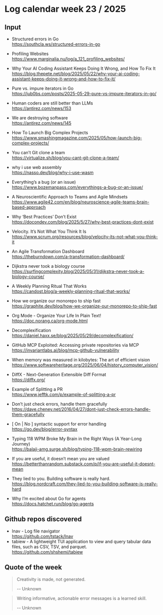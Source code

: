 # Log calendar week 23 / 2025


## Input
- Structured errors in Go<br>https://southcla.ws/structured-errors-in-go
- Profiling Websites<br>https://www.marginalia.nu/log/a_121_profiling_websites/
- Why Your AI Coding Assistant Keeps Doing It Wrong, and How To Fix It<br>https://blog.thepete.net/blog/2025/05/22/why-your-ai-coding-assistant-keeps-doing-it-wrong-and-how-to-fix-it/
- Pure vs. impure iterators in Go<br>https://jub0bs.com/posts/2025-05-29-pure-vs-impure-iterators-in-go/

- Human coders are still better than LLMs<br>https://antirez.com/news/153
- We are destroying software<br>https://antirez.com/news/145
- How To Launch Big Complex Projects<br>https://www.smashingmagazine.com/2025/05/how-launch-big-complex-projects/
- You can’t Git clone a team<br>https://virtualize.sh/blog/you-cant-git-clone-a-team/
- why i use web assembly<br>https://nasso.dev/blog/why-i-use-wasm
- Everything’s a bug (or an issue)<br>https://www.bozemanpass.com/everythings-a-bug-or-an-issue/


- A Neuroscientific Approach to Teams and Agile Mindsets<br>https://www.agile42.com/en/blog/neuroscience-agile-teams-brain-based-approach
- Why ‘Best Practices’ Don’t Exist<br>https://docondev.com/blog/2025/5/27/why-best-practices-dont-exist
- Velocity. It’s Not What You Think It Is<br>https://www.scrum.org/resources/blog/velocity-its-not-what-you-think-it


- An Agile Transformation Dashboard<br>https://theburndown.com/a-transformation-dashboard/
- Dijkstra never took a biology course<br>https://surfingcomplexity.blog/2025/05/31/dijkstra-never-took-a-biology-course/
- A Weekly Planning Ritual That Works<br>https://candost.blog/a-weekly-planning-ritual-that-works/


- How we organize our monorepo to ship fast<br>https://graphite.dev/blog/how-we-organize-our-monorepo-to-ship-fast

- Org Mode - Organize Your Life In Plain Text!<br>https://doc.norang.ca/org-mode.html

- Decomplexification<br>https://daniel.haxx.se/blog/2025/05/29/decomplexification/
- GitHub MCP Exploited: Accessing private repositories via MCP<br>https://invariantlabs.ai/blog/mcp-github-vulnerability

- When memory was measured in kilobytes: The art of efficient vision<br>https://www.softwareheritage.org/2025/06/04/history_computer_vision/
- DiffX - Next-Generation Extensible Diff Format<br>https://diffx.org/
- Example of Splitting a PR<br>https://www.jefftk.com/p/example-of-splitting-a-pr
- Don’t just check errors, handle them gracefully<br>https://dave.cheney.net/2016/04/27/dont-just-check-errors-handle-them-gracefully
- [ On | No ] syntactic support for error handling<br>https://go.dev/blog/error-syntax
- Typing 118 WPM Broke My Brain in the Right Ways (A Year-Long Journey)<br>https://balaji-amg.surge.sh/blog/typing-118-wpm-brain-rewiring
- If you are useful, it doesn’t mean you are valued<br>https://betterthanrandom.substack.com/p/if-you-are-useful-it-doesnt-mean
- They lied to you. Building software is really hard.<br>https://blog.nordcraft.com/they-lied-to-you-building-software-is-really-hard
- Why I’m excited about Go for agents<br>https://docs.hatchet.run/blog/go-agents



## Github repos discovered
- lnav - Log file navigator<br>https://github.com/tstack/lnav
- tabiew - A lightweight TUI application to view and query tabular data files, such as CSV, TSV, and parquet.<br>https://github.com/shshemi/tabiew


## Quote of the week
> Creativity is made, not generated.
>
> -- Unknown


> Writing informative, actionable error messages is a learned skill.
>
> -- Unknown


